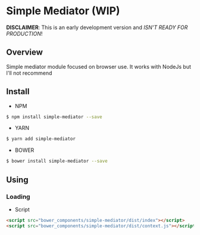 # Simple Mediator (WIP)

**DISCLAIMER**: This is an early development version and *ISN'T READY FOR PRODUCTION*!

## Overview

Simple mediator module focused on browser use. It works with NodeJs but I'll not recommend

## Install

* NPM
```bash
$ npm install simple-mediator --save
```

* YARN
```bash
$ yarn add simple-mediator
```

* BOWER
```bash
$ bower install simple-mediator --save
```

## Using

### Loading

* Script
```html
<script src="bower_components/simple-mediator/dist/index"></script>
<script src="bower_components/simple-mediator/dist/context.js"></script>
```